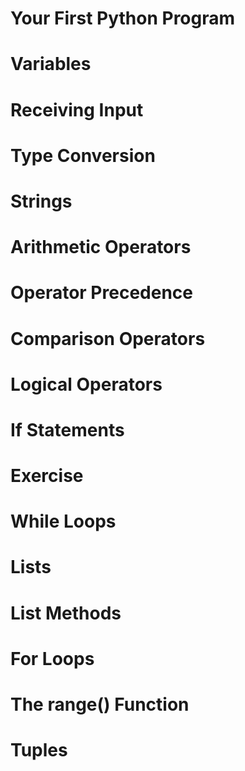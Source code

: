 # Your First Python Program
# Variables
# Receiving Input
# Type Conversion
# Strings
# Arithmetic Operators 
# Operator Precedence 
# Comparison Operators 
# Logical Operators
# If Statements
# Exercise
# While Loops
# Lists
# List Methods
# For Loops
# The range() Function 
# Tuples

